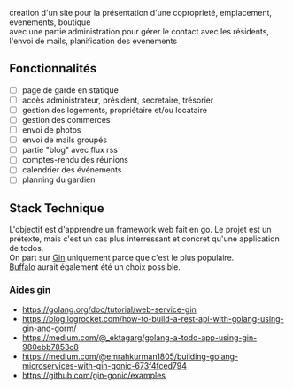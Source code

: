 creation d'un site pour la présentation d'une coproprieté, emplacement, evenements, boutique  
avec une partie administration pour gérer le contact avec les résidents, l'envoi de mails, planification des evenements

## Fonctionnalités

- [ ] page de garde en statique
- [ ] accès administrateur, président, secretaire, trésorier
- [ ] gestion des logements, propriétaire et/ou locataire
- [ ] gestion des commerces
- [ ] envoi de photos
- [ ] envoi de mails groupés
- [ ] partie "blog" avec flux rss
- [ ] comptes-rendu des réunions
- [ ] calendrier des événements
- [ ] planning du gardien

## Stack Technique

L'objectif est d'apprendre un framework web fait en go. Le projet est un prétexte, mais c'est un cas plus interressant et concret qu'une application de todos.  
On part sur [Gin](https://gin-gonic.com/docs/quickstart/) uniquement parce que c'est le plus populaire.  
[Buffalo](https://github.com/gobuffalo/buffalo) aurait également été un choix possible.

### Aides gin

- https://golang.org/doc/tutorial/web-service-gin
- https://blog.logrocket.com/how-to-build-a-rest-api-with-golang-using-gin-and-gorm/
- https://medium.com/@_ektagarg/golang-a-todo-app-using-gin-980ebb7853c8
- https://medium.com/@emrahkurman1805/building-golang-microservices-with-gin-gonic-673f4fced794
- https://github.com/gin-gonic/examples
